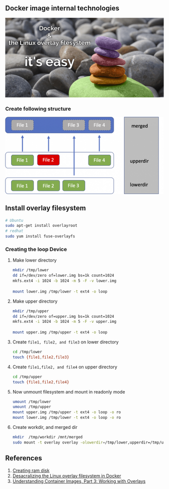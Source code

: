 
## Docker image internal technologies
![img](../images/linux-docker-overlay-img2.png)

### Create following structure
![img](../images/overlay-image1.png)

## Install overlay filesystem
```bash
# Ubuntu
sudo apt-get install overlayroot
# redhat
sudo yum install fuse-overlayfs
```

### Creating the loop Device

1. Make lower directory
    ```bash
    mkdir /tmp/lower
    dd if=/dev/zero of=lower.img bs=1k count=1024
    mkfs.ext4 -i 1024 -b 1024 -m 5 -F -v lower.img

    mount lower.img /tmp/lower -t ext4 -o loop

    ```
2. Make upper directory
    ```bash
    mkdir /tmp/upper
    dd if=/dev/zero of=upper.img bs=1k count=1024
    mkfs.ext4 -i 1024 -b 1024 -m 5 -F -v upper.img

    mount upper.img /tmp/upper -t ext4 -o loop
    ```
3. Create `file1, file2, and file3` on lower directory
    ```bash
    cd /tmp/lower
    touch {file1,file2,file3}
4. Create `file1,file2, and file4` on upper directory
    ```bash
    cd /tmp/upper
    touch {file1,file2,file4}
    ```
5. Now unmount filesystem and mount in readonly mode
    ```bash
    umount /tmp/lower
    umount /tmp/upper
    mount upper.img /tmp/upper -t ext4 -o loop -o ro
    mount lower.img /tmp/lower -t ext4 -o loop -o ro
    ```
6. Create workdir, and merged dir
    ```bash
    mkdir  /tmp/workdir /mnt/merged 
    sudo mount -t overlay overlay -olowerdir=/tmp/lower,upperdir=/tmp/upper,workdir=/tmp/workdir /mnt/merged
    ```

## References
1. [Creating ram disk](https://tldp.org/HOWTO/archived/Loopback-Root-FS/Loopback-Root-FS-3.html)
2. [Desacralizing the Linux overlay filesystem in Docker](https://www.adaltas.com/en/2021/06/03/linux-overlay-filesystem-docker/)
3. [Understanding Container Images, Part 3: Working with Overlays](https://blogs.cisco.com/developer/373-containerimages-03)
